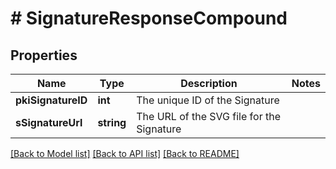 # # SignatureResponseCompound

## Properties

Name | Type | Description | Notes
------------ | ------------- | ------------- | -------------
**pkiSignatureID** | **int** | The unique ID of the Signature |
**sSignatureUrl** | **string** | The URL of the SVG file for the Signature |

[[Back to Model list]](../../README.md#models) [[Back to API list]](../../README.md#endpoints) [[Back to README]](../../README.md)

